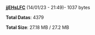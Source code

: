 [**jjEHsLFC**](/data/jjEHsLFC.txt) (14/01/23 - 21:49)- 1037 bytes

**Total Datas**: 4379

**Total Size**: 27.18 MB / 27.2 MB